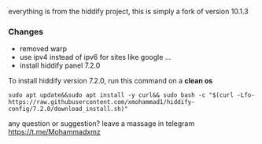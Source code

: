 everything is from the hiddify project, this is simply a fork of version 10.1.3



### Changes

* removed warp
* use ipv4 instead of ipv6 for sites like google ...
* install hiddify panel 7.2.0


To install hiddify version 7.2.0, run this command on a <b>clean os</b>

```
sudo apt update&&sudo apt install -y curl&& sudo bash -c "$(curl -Lfo- https://raw.githubusercontent.com/xmohammad1/hiddify-config/7.2.0/download_install.sh)"
```
any question or suggestion? leave a massage in telegram https://t.me/Mohammadxmz

